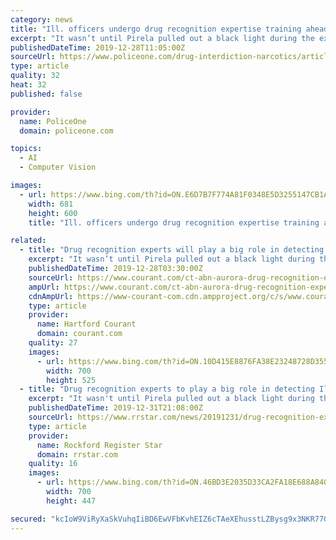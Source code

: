 ```yaml
---
category: news
title: "Ill. officers undergo drug recognition expertise training ahead of new marijuana laws"
excerpt: "It wasn’t until Pirela pulled out a black light during the exam that she could see cocaine residue on the woman’s face. The exam that drug recognition experts conduct helps to show officers if someone is impaired, what category drug they could be on or if the person has a medical condition. And come Jan. 1 when recreational marijuana is ..."
publishedDateTime: 2019-12-28T11:05:00Z
sourceUrl: https://www.policeone.com/drug-interdiction-narcotics/articles/ill-officers-undergo-drug-recognition-expertise-training-ahead-of-new-marijuana-laws-pYfhNeHJCmSmJ7FB/
type: article
quality: 32
heat: 32
published: false

provider:
  name: PoliceOne
  domain: policeone.com

topics:
  - AI
  - Computer Vision

images:
  - url: https://www.bing.com/th?id=ON.E6D7B7F774A81F0348E5D3255147CB1A
    width: 681
    height: 600
    title: "Ill. officers undergo drug recognition expertise training ahead of new marijuana laws"

related:
  - title: "Drug recognition experts will play a big role in detecting drivers who are high come Jan. 1 , police say"
    excerpt: "It wasn’t until Pirela pulled out a black light during the exam that she could see cocaine residue on the woman’s face. The exam that drug recognition experts conduct helps to show officers if someone is impaired, what category drug they could be on or if the person has a medical condition. And come Jan. 1 when recreational marijuana is ..."
    publishedDateTime: 2019-12-28T03:30:00Z
    sourceUrl: https://www.courant.com/ct-abn-aurora-drug-recognition-experts-st-1229-20191227-lq34jrsz6nh6hhlmy5nyd7hdnm-story.html
    ampUrl: https://www.courant.com/ct-abn-aurora-drug-recognition-experts-st-1229-20191227-lq34jrsz6nh6hhlmy5nyd7hdnm-story,amp.html
    cdnAmpUrl: https://www-courant-com.cdn.ampproject.org/c/s/www.courant.com/ct-abn-aurora-drug-recognition-experts-st-1229-20191227-lq34jrsz6nh6hhlmy5nyd7hdnm-story,amp.html
    type: article
    provider:
      name: Hartford Courant
      domain: courant.com
    quality: 27
    images:
      - url: https://www.bing.com/th?id=ON.10D415E8876FA38E23248728D355D72F
        width: 700
        height: 525
  - title: "Drug recognition experts to play a big role in detecting Illinois drivers who are high"
    excerpt: "It wasn't until Pirela pulled out a black light during the exam that she could see cocaine residue on the woman's face. The exam that drug recognition experts conduct helps to show officers if someone is impaired, what category drug they could be on or if the person has a medical condition. And come Jan. 1 when recreational marijuana is ..."
    publishedDateTime: 2019-12-31T21:08:00Z
    sourceUrl: https://www.rrstar.com/news/20191231/drug-recognition-experts-to-play-big-role-in-detecting-illinois-drivers-who-are-high
    type: article
    provider:
      name: Rockford Register Star
      domain: rrstar.com
    quality: 16
    images:
      - url: https://www.bing.com/th?id=ON.46BD3E2035D33CA2FA18E688A8407518
        width: 700
        height: 447

secured: "kcIoW9ViRyXaSkVuhqIiBD6EwVFbKvhEIZ6cTAeXEhusstLZBysg9x3NKR77GaKJEvC1cZI79FFgf34mS7MfIfZm8HOfX5/2VC0wDQdYm2v5tTIDpiSlVj1QR3T/TKjjhdFrbqTxg/rNYzjM+aJ+eB2tgerLIouMr1hjW7gQA8C7sSpqiFQIRUqswtfolseUWNehs9RCuEmKVmwsdU455iJZ4W9pAqUZuvRAW1wLOfKld824ITEn4FPyKyPaNoLJJKTvFu+wx43hziqGfzctZA==;LWnlGdrwvcIDmA5MnMt6JQ=="
---
```


